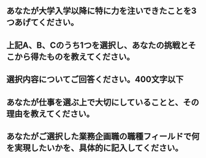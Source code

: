 ## あなたが大学入学以降に特に力を注いできたことを3つあげてください。

## 上記A、B、Cのうち1つを選択し、あなたの挑戦とそこから得たものを教えてください。

## 選択内容についてご回答ください。400文字以下

## あなたが仕事を選ぶ上で大切にしていることと、その理由を教えてください。

## あなたがご選択した業務企画職の職種フィールドで何を実現したいかを、具体的に記入してください。
